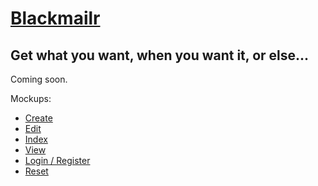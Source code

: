 [Blackmailr](http://blackmailr.herokuapp.com/)
==========
Get what you want, when you want it, or else...
----------
Coming soon.

Mockups:

* [Create](http://blackmailr.herokuapp.com/assets/mockups/create.png)
* [Edit](http://blackmailr.herokuapp.com/assets/mockups/edit.png)
* [Index](http://blackmailr.herokuapp.com/assets/mockups/index.png)
* [View](http://blackmailr.herokuapp.com/assets/mockups/view.png)
* [Login / Register](http://blackmailr.herokuapp.com/assets/mockups/login_register.png)
* [Reset](http://blackmailr.herokuapp.com/assets/mockups/reset.png)
